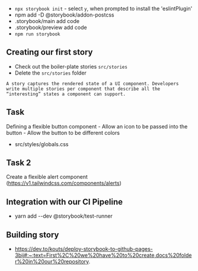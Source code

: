 - `npx storybook init` - select `y`, when prompted to install the 'eslintPlugin'
- npm add -D @storybook/addon-postcss
- .storybook/main add code
- .storybook/preview add code
- `npm run storybook`

## Creating our first story

- Check out the boiler-plate stories `src/stories`
- Delete the `src/stories` folder

`A story captures the rendered state of a UI component. Developers write multiple stories per component that describe all the “interesting” states a component can support.`

## Task

Defining a flexible button component - Allow an icon to be passed into the button - Allow the button to be different colors
- src/styles/globals.css


## Task 2

Create a flexible alert component (https://v1.tailwindcss.com/components/alerts)


## Integration with our CI Pipeline 

- yarn add --dev @storybook/test-runner

## Building story

- https://dev.to/kouts/deploy-storybook-to-github-pages-3bij#:~:text=First%2C%20we%20have%20to%20create,docs%20folder%20in%20our%20repository.
